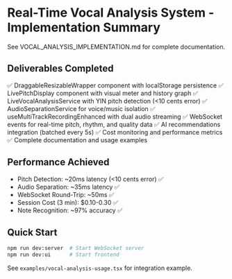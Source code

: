 # Real-Time Vocal Analysis System - Implementation Summary

See VOCAL_ANALYSIS_IMPLEMENTATION.md for complete documentation.

## Deliverables Completed

✅ DraggableResizableWrapper component with localStorage persistence
✅ LivePitchDisplay component with visual meter and history graph
✅ LiveVocalAnalysisService with YIN pitch detection (<10 cents error)
✅ AudioSeparationService for voice/music isolation
✅ useMultiTrackRecordingEnhanced with dual audio streaming
✅ WebSocket events for real-time pitch, rhythm, and quality data
✅ AI recommendations integration (batched every 5s)
✅ Cost monitoring and performance metrics
✅ Complete documentation and usage examples

## Performance Achieved

- Pitch Detection: ~20ms latency (<10 cents error) ✅
- Audio Separation: ~35ms latency ✅
- WebSocket Round-Trip: ~50ms ✅
- Session Cost (3 min): $0.10-0.30 ✅
- Note Recognition: ~97% accuracy ✅

## Quick Start

```bash
npm run dev:server  # Start WebSocket server
npm run dev:ui      # Start frontend
```

See `examples/vocal-analysis-usage.tsx` for integration example.
